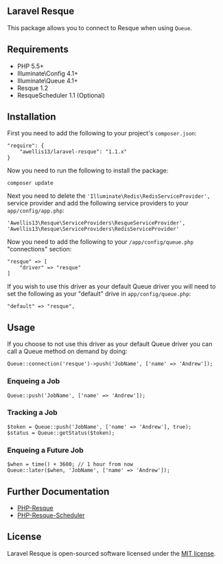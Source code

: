 ## Laravel Resque

This package allows you to connect to Resque when using `Queue`. 

## Requirements

- PHP 5.5+
- Illuminate\Config 4.1+
- Illuminate\Queue 4.1+
- Resque 1.2
- ResqueScheduler 1.1 (Optional)

## Installation

First you need to add the following to your project's `composer.json`:

    "require": {
    	"awellis13/laravel-resque": "1.1.x"
    }

Now you need to run the following to install the package:

	composer update

Next you need to delete the `'Illuminate\Redis\RedisServiceProvider',` service provider and add the following service providers to your `app/config/app.php`:

    'Awellis13\Resque\ServiceProviders\ResqueServiceProvider',
    'Awellis13\Resque\ServiceProviders\RedisServiceProvider'

Now you need to add the following to your `/app/config/queue.php` "connections" section:

    "resque" => [
    	"driver" => "resque"
    ]

If you wish to use this driver as your default Queue driver you will need to set the following as your "default" drive in `app/config/queue.php`:

    "default" => "resque",


## Usage

If you choose to not use this driver as your default Queue driver you can call a Queue method on demand by doing:

    Queue::connection('resque')->push('JobName', ['name' => 'Andrew']);

### Enqueing a Job

	Queue::push('JobName', ['name' => 'Andrew']);

### Tracking a Job

	$token = Queue::push('JobName', ['name' => 'Andrew'], true);
	$status = Queue::getStatus($token);

### Enqueing a Future Job

	$when = time() + 3600; // 1 hour from now
	Queue::later($when, 'JobName', ['name' => 'Andrew']);

## Further Documentation

- [PHP-Resque](https://github.com/chrisboulton/php-resque)
- [PHP-Resque-Scheduler](https://github.com/chrisboulton/php-resque-scheduler)

## License

Laravel Resque is open-sourced software licensed under the [MIT license](http://opensource.org/licenses/MIT).
